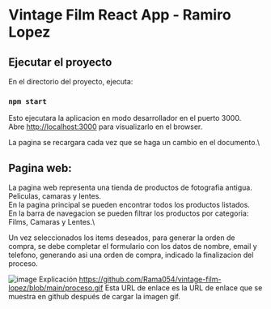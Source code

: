 # Vintage Film React App - Ramiro Lopez 

## Ejecutar el proyecto

En el directorio del proyecto, ejecuta:

### `npm start`

Esto ejecutara la aplicacion en modo desarrollador en el puerto 3000.\
Abre [http://localhost:3000](http://localhost:3000) para visualizarlo en el browser.

La pagina se recargara cada vez que se haga un cambio en el documento.\

## Pagina web:
La pagina web representa una tienda de productos de fotografia antigua. Peliculas, camaras y lentes.\
En la pagina principal se pueden encontrar todos los productos listados.\
En la barra de navegacion se pueden filtrar los productos por categoria: Films, Camaras y Lentes.\

Un vez seleccionados los items deseados, para generar la orden de compra, se debe completar el formulario con los datos de nombre, email y telefono, generando asi una orden de compra, indicado la finalizacion del proceso.

![image](https://github.com/Rama054/vintage-film-lopez/blob/main/proceso.gif)
Explicación
https://github.com/Rama054/vintage-film-lopez/blob/main/proceso.gif
 Esta URL de enlace es la URL de enlace que se muestra en github después de cargar la imagen gif.
